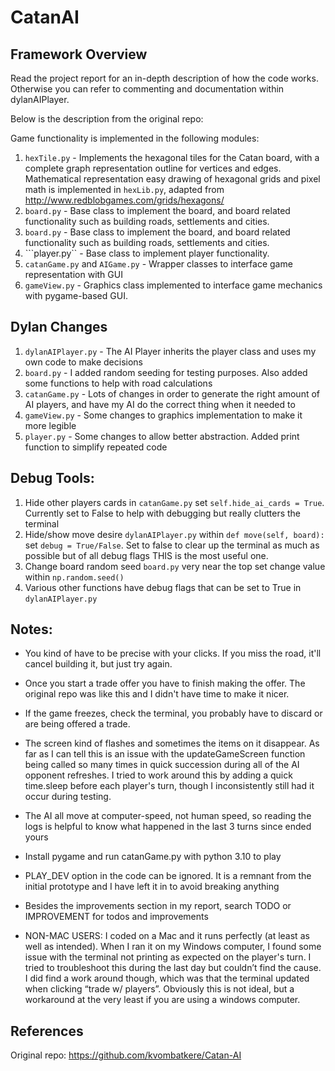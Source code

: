 # CatanAI

## Framework Overview
Read the project report for an in-depth description of how the code works. Otherwise you can refer to commenting and documentation within dylanAIPlayer.

Below is the description from the original repo:

Game functionality is implemented in the following modules:
1. ```hexTile.py``` - Implements the hexagonal tiles for the Catan board, with a complete graph representation outline for vertices and edges. Mathematical representation easy drawing of hexagonal grids and pixel math is implemented in ```hexLib.py```, adapted from  http://www.redblobgames.com/grids/hexagons/
2. ```board.py``` - Base class to implement the board, and board related functionality such as building roads, settlements and cities. 
2. ```board.py``` - Base class to implement the board, and board related functionality such as building roads, settlements and cities. 
3. ```player.py`` - Base class to implement player functionality.
4. ```catanGame.py``` and ```AIGame.py``` - Wrapper classes to interface game representation with GUI
5. ```gameView.py``` - Graphics class implemented to interface game mechanics with pygame-based GUI.


## Dylan Changes
1. ```dylanAIPlayer.py``` -  The AI Player inherits the player class and uses my own code to make decisions
2. ```board.py``` - I added random seeding for testing purposes. Also added some functions to help with road calculations
3. ```catanGame.py``` - Lots of changes in order to generate the right amount of AI players, and have my AI do the correct thing when it needed to
4. ```gameView.py``` - Some changes to graphics implementation to make it more legible
4. ```player.py``` - Some changes to allow better abstraction. Added print function to simplify repeated code
 

## Debug Tools:

1. Hide other players cards in ```catanGame.py``` set ```self.hide_ai_cards = True```. Currently set to False to help with debugging but really clutters the terminal
2. Hide/show move desire ```dylanAIPlayer.py``` within ```def move(self, board):``` set ```debug = True/False```. Set to false to clear up the terminal as much as possible but of all debug flags THIS is the most useful one. 
3. Change board random seed ```board.py``` very near the top set change value within ```np.random.seed()```
4. Various other functions have debug flags that can be set to True in ```dylanAIPlayer.py```


## Notes:
- You kind of have to be precise with your clicks. If you miss the road, it'll cancel building it, but just try again.
- Once you start a trade offer you have to finish making the offer. The original repo was like this and I didn't have time to make it nicer.
- If the game freezes, check the terminal, you probably have to discard or are being offered a trade.
- The screen kind of flashes and sometimes the items on it disappear. As far as I can tell this is an issue with the updateGameScreen function being called so many times in quick succession during all of the AI opponent refreshes. I tried to work around this by adding a quick time.sleep before each player's turn, though I inconsistently still had it occur during testing. 
- The AI all move at computer-speed, not human speed, so reading the logs is helpful to know what happened in the last 3 turns since ended yours
- Install pygame and run catanGame.py with python 3.10 to play
- PLAY_DEV option in the code can be ignored. It is a remnant from the initial prototype and I have left it in to avoid breaking anything
- Besides the improvements section in my report, search TODO or IMPROVEMENT for todos and improvements

- NON-MAC USERS:  I coded on a Mac and it runs perfectly (at least as well as intended). When I ran it on my Windows computer, I found some issue with the terminal not printing as expected on the player's turn. I tried to troubleshoot this during the last day but couldn’t find the cause. I did find a work around though, which was that the terminal updated when clicking “trade w/ players”. Obviously this is not ideal, but a workaround at the very least if you are using a windows computer.


## References
Original repo: https://github.com/kvombatkere/Catan-AI